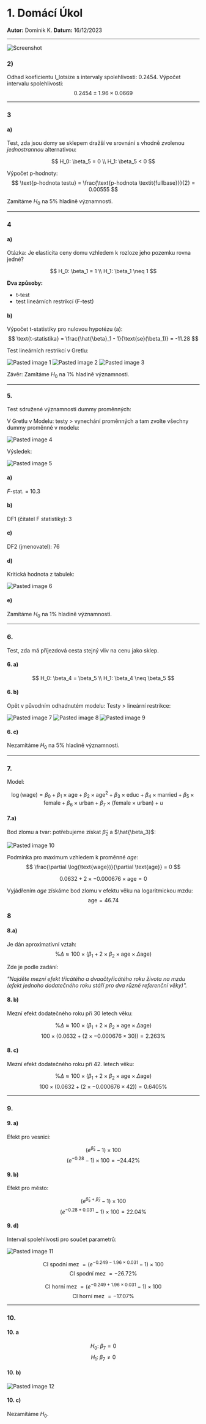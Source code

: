 # 1. Domácí Úkol

**Autor:** Dominik K.
**Datum:** 16/12/2023

---

![Screenshot](src/Screenshot_2023-12-14_at_8.36.45.png)

### 2)
Odhad koeficientu l_lotsize s intervaly spolehlivosti: $0.2454$. Výpočet intervalu spolehlivosti: 
$$
0.2454 \pm  1.96 \times 0.0669
$$

---
### 3 
#### a)

Test, zda jsou domy se sklepem dražší ve srovnání s vhodně zvolenou *jednostrannou* alternativou:

$$
H_0: \beta_5 = 0 \\
H_1: \beta_5 < 0
$$

Výpočet p-hodnoty:  
$$
\text{p-hodnota testu} = \frac{\text{p-hodnota \textit{fullbase}}}{2} = 0.00555
$$

Zamítáme $H_0$ na 5% hladině významnosti.

---

### 4
#### a)  

Otázka: Je elasticita ceny domu vzhledem k rozloze jeho pozemku rovna jedné?

$$
H_0: \beta_1 = 1 \\
H_1: \beta_1 \neq 1
$$

**Dva způsoby:**
- t-test 
- test lineárních restrikcí (F-test)

#### b) 
Výpočet t-statistiky pro nulovou hypotézu (a):  
$$
\text{t-statistika} = \frac{\hat{\beta}_1 - 1}{\text{se}(\beta_1)} = -11.28
$$

Test lineárních restrikcí v Gretlu:

![Pasted image 1](src/Pasted_image_20231216122026.png)
![Pasted image 2](src/Pasted_image_20231216122313.png)
![Pasted image 3](src/Pasted_image_20231216122437.png)

Závěr: Zamítáme $H_0$ na 1% hladině významnosti.

---
#### 5.

Test sdružené významnosti dummy proměnných:

V Gretlu v Modelu: testy > vynechání proměnných a tam zvolte všechny dummy proměnné v modelu:

![Pasted image 4](src/Pasted_image_20231216123207.png)

Výsledek:

![Pasted image 5](src/Pasted_image_20231216123526.png)

#### a)
$F$-stat. = 10.3

#### b)
DF1 (čitatel F statistiky): 3

#### c) 
DF2 (jmenovatel): 76 

#### d) 
Kritická hodnota z tabulek:

![Pasted image 6](src/Pasted_image_20231216124256.png)

#### e)
Zamítáme $H_0$ na 1% hladině významnosti.

---

### 6.
Test, zda má příjezdová cesta stejný vliv na cenu jako sklep.

#### 6. a)
$$
H_0: \beta_4 = \beta_5 \\
H_1: \beta_4 \neq \beta_5
$$

#### 6. b) 
Opět v původním odhadnutém modelu: Testy > lineární restrikce:

![Pasted image 7](src/Pasted_image_20231216130606.png)
![Pasted image 8](src/Pasted_image_20231216130630.png)
![Pasted image 9](src/Pasted_image_20231216130518.png)

#### 6. c)
Nezamítáme $H_0$ na 5% hladině významnosti.

---
### 7.

Model:

$$
\log(\text{wage}) = \beta_0 + \beta_1 \times \text{age} + \beta_2 \times \text{age}^2 + \beta_3 \times \text{educ} + \beta_4 \times \text{married} + \beta_5 \times \text{female} + \beta_6 \times \text{urban} + \beta_7 \times (\text{female} \times \text{urban}) + u
$$

#### 7.a)

Bod zlomu a tvar: potřebujeme získat $\hat{\beta}_2$ a $\hat{\beta_3}$:

![Pasted image 10](src/Pasted_image_20231216145251.png)

Podmínka pro maximum vzhledem k proměnné *age*:  
$$
\frac{\partial \log(\text{wage})}{\partial \text{age}} = 0
$$

$$
0.0632 + 2 \times -0.000676 \times \text{age} = 0
$$

Vyjádřením *age* získáme bod zlomu v efektu věku na logaritmickou mzdu:  
$$
\text{age} = 46.74
$$

### 8
#### 8.a)

Je dán aproximativní vztah:  
$$
\% \Delta \approx 100 \times (\beta_1 + 2 \times \beta_2 \times \text{age} \times \Delta \text{age})
$$

Zde je podle zadání:

*"Najděte mezní efekt třicátého a dvaačtyřicátého roku života na mzdu (efekt jednoho dodatečného roku stáří pro dva různé referenční věky)".*

#### 8. b)
Mezní efekt dodatečného roku při 30 letech věku:

$$
\% \Delta \approx 100 \times (\beta_1 + 2 \times \beta_2 \times \text{age} \times \Delta \text{age})
$$
$$
100 \times (0.0632 + (2 \times -0.000676 \times 30)) = 2.263\%
$$

#### 8. c)
Mezní efekt dodatečného roku při 42. letech věku:

$$
\% \Delta \approx 100 \times (\beta_1 + 2 \times \beta_2 \times \text{age} \times \Delta \text{age})
$$
$$
100 \times (0.0632 + (2 \times -0.000676 \times 42)) = 0.6405 \%
$$

---

### 9.
#### 9. a) 

Efekt pro vesnici: 

$$
(e^{\hat{\beta}_5}-1)\times100
$$
$$
(e^{-0.28}-1 )\times100 = -24.42 \%
$$

#### 9. b)

Efekt pro město:

$$
(e^{\hat{\beta}_5 +\hat{\beta}_7} - 1) \times 100
$$
$$
(e^{-0.28 + 0.031}- 1) \times 100  = 22.04 \%
$$

#### 9. d) 
Interval spolehlivosti pro součet parametrů:

![Pasted image 11](src/Pasted_image_20231216153506.png)

$$
\text{CI spodní mez }= (e^{-0.249 - 1.96 \times 0.031} - 1 ) \times 100
$$
$$
\text{CI spodní mez }= -26.72 \%
$$

$$
\text{CI horní mez }= (e^{-0.249 + 1.96 \times 0.031} - 1 ) \times 100
$$
$$
\text{CI horní mez }= -17.07 \%
$$

---

### 10.

#### 10. a

$$
H_0:\; \beta_7 = 0
$$
$$
H_1:\; \beta_7 \neq 0
$$

#### 10. b)

![Pasted image 12](src/Pasted_image_20231216155405.png)

#### 10. c)

Nezamítáme $H_0$.
